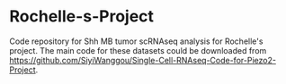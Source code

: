 # Rochelle-s-Project
Code  repository for Shh MB tumor scRNAseq analysis for Rochelle's project.
The main code for these datasets could be downloaded from https://github.com/SiyiWanggou/Single-Cell-RNAseq-Code-for-Piezo2-Project.
